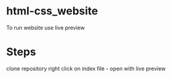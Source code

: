 ﻿# html-css_website

To run website
use 
live preview

# Steps
clone repository
right click on index file - open with live preview
